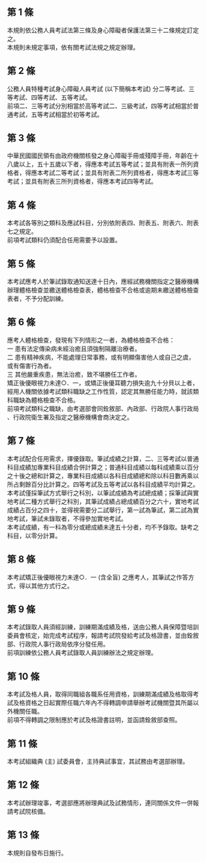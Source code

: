第 1 條
-------
本規則依公務人員考試法第三條及身心障礙者保護法第三十二條規定訂定  
之。  
本規則未規定事項，依有關考試法規之規定辦理。

第 2 條
-------
公務人員特種考試身心障礙人員考試 (以下簡稱本考試) 分二等考試、三  
等考試、四等考試、五等考試。  
前項二、三等考試分別相當於高等考試二、三級考試，四等考試相當於普  
通考試，五等考試相當於初等考試。

第 3 條
-------
中華民國國民領有由政府機關核發之身心障礙手冊或殘障手冊，年齡在十  
八歲以上，五十五歲以下者，得應本考試五等考試；並具有附表一所列資  
格者，得應本考試二等考試；並具有附表二所列資格者，得應本考試三等  
考試；並具有附表三所列資格者，得應本考試四等考試。

第 4 條
-------
本考試各等別之類科及應試科目，分別依附表四、附表五、附表六、附表  
七之規定。  
前項考試類科仍須配合任用需要予以設置。

第 5 條
-------
本考試應考人於筆試錄取通知送達十日內，應經試務機關指定之醫療機構  
辦理體格檢查並繳送體格檢查表，體格檢查不合格或逾期未繳送體格檢查  
表者，不予分配訓練。

第 6 條
-------
應考人體格檢查，發現有下列情形之一者，為體格檢查不合格：  
一  患有法定傳染病未經治癒且須強制隔離治療者。  
二  患有精神疾病，不能處理日常事務，或有明顯傷害他人或自己之虞，  
    或有傷害行為者。  
三  其他嚴重疾患，無法治癒，致不堪勝任工作者。  
矯正後優眼視力未達○．一，或矯正後優耳聽力損失逾九十分貝以上者，  
經用人機關依據考試類科職缺之工作性質，認定其無勝任能力時，就該類  
科職缺為體格檢查不合格。  
前項考試類科之職缺，由考選部會同銓敘部、內政部、行政院人事行政局  
、行政院衛生署及指定之醫療機構會商決定之。

第 7 條
-------
本考試配合任用需求，擇優錄取。筆試成績之計算，二、三等考試以普通  
科目成績加專業科目成績合併計算之；普通科目成績以每科成績乘以百分  
之十後之總和計算之，專業科目成績以各科目成績總和除以科目數再乘以  
所占剩餘百分比計算之。四等考試及五等考試以各科目成績平均計算之。  
本考試僅採筆試方式舉行之科別，以筆試成績為考試總成績；採筆試與實  
地考試二種方式舉行之科別，其筆試成績占總成績百分之六十，實地考試  
成績占百分之四十，並得視需要分二試舉行，第一試為筆試，第二試為實  
地考試，筆試未錄取者，不得參加實地考試。  
本考試成績，有一科為零分或總成績未達五十分者，均不予錄取。缺考之  
科目，以零分計算。

第 8 條
-------
本考試矯正後優眼視力未達○．一 (含全盲) 之應考人，其筆試之作答方  
式，得以其他方式行之。

第 9 條
-------
本考試錄取人員須經訓練，訓練期滿成績及格，送由公務人員保障暨培訓  
委員會核定，始完成考試程序，報請考試院發給考試及格證書，並由銓敘  
部、行政院人事行政局依序分發任用。  
前項訓練依公務人員考試錄取人員訓練辦法之規定辦理。

第 10 條
--------
本考試及格人員，取得同職組各職系任用資格，訓練期滿成績及格取得考  
試及格資格之日起實際任職六年內不得轉調申請舉辦考試機關暨其所屬以  
外機關任職。  
前項不得轉調之限制應於考試及格證書註明，並函請銓敘部查照。

第 11 條
--------
本考試組織典 (主) 試委員會，主持典試事宜，其試務由考選部辦理。

第 12 條
--------
本考試辦理竣事，考選部應將辦理典試及試務情形，連同關係文件一併報  
請考試院核備。

第 13 條
--------
本規則自發布日施行。

